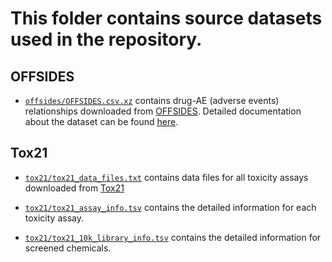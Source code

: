 # This folder contains source datasets used in the repository.

## OFFSIDES 

+ [`offsides/OFFSIDES.csv.xz`](offsides/OFFSIDES.csv.xz) contains drug-AE (adverse events) relationships downloaded from [OFFSIDES](http://tatonettilab.org/resources/nsides/OFFSIDES.csv.xz). Detailed documentation about the dataset can be found [here](https://github.com/tatonetti-lab/nsides-release/blob/master/release-notes/v0.1.md). 

## Tox21

+ [`tox21/tox21_data_files.txt`](tox21/tox21_data_files.txt) contains data files for all toxicity assays downloaded from [Tox21](https://tripod.nih.gov/tox21/assays/)

+ [`tox21/tox21_assay_info.tsv`](tox21/tox21_assay_info.tsv) contains the detailed information for each toxicity assay. 

+ [`tox21/tox21_10k_library_info.tsv`](`tox21/tox21_10k_library_info.tsv) contains the detailed information for screened chemicals.
